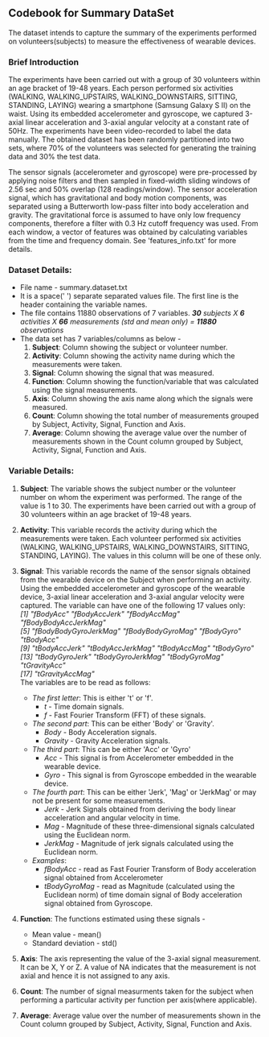 ## Codebook for Summary DataSet
The dataset intends to capture the summary of the experiments performed on volunteers(subjects) to measure the effectiveness of wearable devices. 

### Brief Introduction
The experiments have been carried out with a group of 30 volunteers within an age bracket of 19-48 years. Each person performed six activities (WALKING, WALKING_UPSTAIRS, WALKING_DOWNSTAIRS, SITTING, STANDING, LAYING) wearing a smartphone (Samsung Galaxy S II) on the waist. Using its embedded accelerometer and gyroscope, we captured 3-axial linear acceleration and 3-axial angular velocity at a constant rate of 50Hz. The experiments have been video-recorded to label the data manually. The obtained dataset has been randomly partitioned into two sets, where 70% of the volunteers was selected for generating the training data and 30% the test data. 

The sensor signals (accelerometer and gyroscope) were pre-processed by applying noise filters and then sampled in fixed-width sliding windows of 2.56 sec and 50% overlap (128 readings/window). The sensor acceleration signal, which has gravitational and body motion components, was separated using a Butterworth low-pass filter into body acceleration and gravity. The gravitational force is assumed to have only low frequency components, therefore a filter with 0.3 Hz cutoff frequency was used. From each window, a vector of features was obtained by calculating variables from the time and frequency domain. See 'features_info.txt' for more details. 


### Dataset Details: 
- File name - summary.dataset.txt 
- It is a space(' ') separate separated values file.  The first line is the header containing the variable names.
- The file contains 11880 observations of 7 variables.  *__30__ subjects X __6__ activities X __66__ measurements (std and mean only) = __11880__ observations*
- The data set has 7 variables/columns as below -
	1. **Subject**:	Column showing the subject or volunteer number.
	2. **Activity**:	Column showing the activity name during which the measurements were taken.
	3. **Signal**:	Column showing the signal that was measured.
	4. **Function**:	Column showing the function/variable that was calculated using the signal measurements.
	5. **Axis**:		Column showing the axis name along which the signals were measured.
	6. **Count**:	Column showing the total number of measurements grouped by Subject, Activity, Signal, Function and Axis.
	7. **Average**:	Column showing the average value over the number of measurements shown in the Count column grouped by Subject, Activity, Signal, Function and Axis.
		

### Variable Details:
1. **Subject**: The variable shows the subject number or the volunteer number on whom the experiment was performed.  The range of the value is 1 to 30.  The experiments have been carried out with a group of 30 volunteers within an age bracket of 19-48 years. 

2. **Activity**: This variable records the activity during which the measurements were taken.  Each volunteer performed six activities (WALKING, WALKING_UPSTAIRS, WALKING_DOWNSTAIRS, SITTING, STANDING, LAYING).  The values in this column will be one of these only.

3. **Signal**:  This variable records the name of the sensor signals obtained from the wearable device on the Subject when performing an activity.  Using the embedded accelerometer and gyroscope of the wearable device, 3-axial linear acceleration and 3-axial angular velocity were captured. The variable can have one of the following 17 values only:  
*[1] "fBodyAcc"             "fBodyAccJerk"         "fBodyAccMag"          "fBodyBodyAccJerkMag"  
[5] "fBodyBodyGyroJerkMag" "fBodyBodyGyroMag"     "fBodyGyro"            "tBodyAcc"  
[9] "tBodyAccJerk"         "tBodyAccJerkMag"      "tBodyAccMag"          "tBodyGyro"  
[13] "tBodyGyroJerk"        "tBodyGyroJerkMag"     "tBodyGyroMag"         "tGravityAcc"  
[17] "tGravityAccMag"*  
The variables are to be read as follows:
	- *The first letter*: This is either 't' or 'f'.  
		- *t* - Time domain signals.  
		- *f* - Fast Fourier Transform (FFT) of these signals.
	- *The second part*: This can be either  'Body' or 'Gravity'.  
		- *Body* - Body Acceleration signals.
		- *Gravity* - Gravity Acceleration signals.
	- *The third part*: This can be either 'Acc' or 'Gyro'
		- *Acc* - This signal is from Accelerometer embedded in the wearable device.
		- *Gyro* - This signal is from Gyroscope embedded in the wearable device.
	- *The fourth part*: This can be either 'Jerk', 'Mag' or 'JerkMag' or may not be present for some measurements.
		- *Jerk* - Jerk Signals obtained from deriving the body linear acceleration and angular velocity in time.
		- *Mag* - Magnitude of these three-dimensional signals calculated using the Euclidean norm.
		- *JerkMag* - Magnitude of jerk signals calculated using the Euclidean norm.
	- *Examples*:
		- *fBodyAcc* - read as Fast Fourier Transform of Body acceleration signal obtained from Accelerometer
		- *tBodyGyroMag* - read as Magnitude (calculated using the Euclidean norm) of time domain signal of Body acceleration signal obtained from Gyroscope.

4. **Function**: The functions estimated using these signals -
	- Mean value - mean()
	- Standard deviation - std()
	
5. **Axis**: The axis representing the value of the 3-axial signal measurement.  It can be X, Y or Z.  A value of NA indicates that the measurement is not axial and hence it is not assigned to any axis.

6. **Count**: The number of signal measurments taken for the subject when performing a particular activity per function per axis(where applicable).

7. **Average**: Average value over the number of measurements shown in the Count column grouped by Subject, Activity, Signal, Function and Axis.

